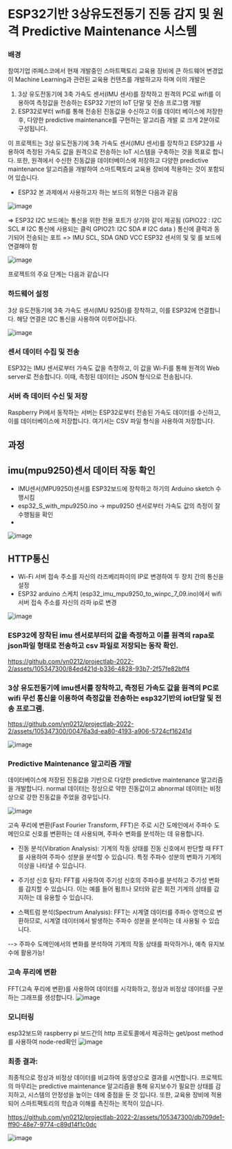 
# ESP32기반 3상유도전동기 진동 감지 및 원격 Predictive Maintenance 시스템


### 배경
참여기업 ㈜페스코에서 현재 개발중인 스마트팩토리 교육용 장비에 큰 하드웨어 변경없이 Machine Learning과 관련된 교육용 컨텐츠를 개발하고자 하며 이의 개발은 

1) 3상 유도전동기에 3축 가속도 센서(IMU 센서)를 장착하고 원격의 PC로 wifi를 이용하여 측정값을 전송하는 ESP32 기반의 IoT 단말 및 전송 프로그램 개발
2) ESP32로부터 wifi를 통해 전송된 진동값을 수신하고 이를 데이터 베이스에 저장한 후, 다양한 predictive maintenance를 구현하는 알고리즘 개발
로 크게 2분야로 구성됩니다. 


이 프로젝트는 3상 유도전동기에 3축 가속도 센서(IMU 센서)를 장착하고 ESP32를 사용하여 측정된 가속도 값을 원격으로 전송하는 IoT 시스템을 구축하는 것을 목표로 합니다. 또한, 원격에서 수신한 진동값을 데이터베이스에 저장하고 다양한 predictive maintenance 알고리즘을 개발하여 스마트팩토리 교육용 장비에 적용하는 것이 포함되어 있습니다.

- ESP32 본 과제에서 사용하고자 하는 보드의 외형은 다음과 같음

![image](https://github.com/yn0212/projectlab-2022-2/assets/105347300/0cbef8a3-8c6c-414d-9ded-4357ca49d1fb)

=> ESP32 I2C 보드에는 통신을 위한 전용 포트가 상기와 같이 제공됨
 (GPIO22 : I2C SCL # I2C 통신에 사용되는 클럭
 GPIO21: I2C SDA # I2C data ) 통신에 클럭과 동기되어 전송되는 포트
=> IMU SCL, SDA GND VCC ESP32 센서의 및 및 를 보드에 연결해야 함

![image](https://github.com/yn0212/projectlab-2022-2/assets/105347300/fa762047-3bd4-4d76-a6b5-f15b5de0594f)


프로젝트의 주요 단계는 다음과 같습니다

### 하드웨어 설정

3상 유도전동기에 3축 가속도 센서(IMU 9250)를 장착하고, 이를 ESP32에 연결합니다. 해당 연결은 I2C 통신을 사용하여 이루어집니다.

![image](https://github.com/yn0212/projectlab-2022-2/assets/105347300/73221789-c255-438d-8741-fe67dd4426f7)


### 센서 데이터 수집 및 전송 


ESP32는 IMU 센서로부터 가속도 값을 측정하고, 이 값을 Wi-Fi를 통해 원격의 Web server로 전송합니다. 이때, 측정된 데이터는 JSON 형식으로 전송됩니다.



### 서버 측 데이터 수신 및 저장

Raspberry Pi에서 동작하는 서버는 ESP32로부터 전송된 가속도 데이터를 수신하고, 이를 데이터베이스에 저장합니다. 여기서는 CSV 파일 형식을 사용하여 저장합니다.

## 과정

## imu(mpu9250)센서 데이터 작동 확인
- IMU센서(MPU9250)센서를 ESP32보드에 장착하고 하기의 Arduino sketch 수행시킴 
- esp32_S_with_mpu9250.ino -> mpu9250 센서로부터 가속도 값의 측정이 잘 수행됨을 확인
- 
![image](https://github.com/yn0212/projectlab-2022-2/assets/105347300/5801c183-1125-4c47-97d2-5cc634428509)

## HTTP통신

- Wi-Fi 서버 접속 주소를 자신의 라즈베리파이의 IP로 변경하여 두 장치 간의 통신을 설정
- ESP32 arduino 스케치 (esp32_imu_mpu9250_to_winpc_7_09.ino)에서 wifi 서버 접속 주소를 자신의 라파 ip로 변경

![image](https://github.com/yn0212/projectlab-2022-2/assets/105347300/abd5acfb-162d-4dc2-8e40-4563f2b62ff4)


### ESP32에 장착된 imu 센서로부터의 값을 측정하고 이를 원격의 rapa로 json파일 형태로 전송하고 csv 파일로 저장되는 동작 확인.


https://github.com/yn0212/projectlab-2022-2/assets/105347300/84ed421d-b336-4828-93b7-2f57fe82bff4




###  3상 유도전동기에 imu센서를 장착하고, 측정된 가속도 값을 원격의 PC로 wifi 무선 통신을 이용하여 측정값을 전송하는 esp32기반의 iot단말 및 전송 프로그램. 

https://github.com/yn0212/projectlab-2022-2/assets/105347300/00476a3d-ea80-4193-a906-5724cf16241d

![image](https://github.com/yn0212/projectlab-2022-2/assets/105347300/589ebeb0-ab43-4345-a7e0-65c3fdced75d)



### Predictive Maintenance 알고리즘 개발

데이터베이스에 저장된 진동값을 기반으로 다양한 predictive maintenance 알고리즘을 개발합니다. 
normal 데이터는 정상으로 약한 진동값이고 abnormal 데이터는 비정상으로 강한 진동값을 주었을 경우입니다.

![image](https://github.com/yn0212/projectlab-2022-2/assets/105347300/2a5d3fec-eac9-40b7-b928-6d0a896e7eba)

고속 푸리에 변환(Fast Fourier Transform, FFT)은 주로 시간 도메인에서 주파수 도메인으로 신호를 변환하는 데 사용되며, 주파수 변화를 분석하는 데 유용합니다.

- 진동 분석(Vibration Analysis): 기계의 작동 상태를 진동 신호에서 판단할 때 FFT를 사용하여 주파수 성분을 분석할 수 있습니다. 특정 주파수 성분의 변화가 기계의 이상을 나타낼 수 있습니다.

- 주기성 신호 탐지: FFT를 사용하여 주기성 신호의 주파수를 분석하고 주기성 변화를 감지할 수 있습니다. 이는 예를 들어 펌프나 모터와 같은 회전 기계의 상태를 감지하는 데 유용할 수 있습니다.

- 스펙트럼 분석(Spectrum Analysis): FFT는 시계열 데이터를 주파수 영역으로 변환하므로, 시계열 데이터에서 발생하는 주파수 성분을 분석하는 데 사용될 수 있습니다.

--> 주파수 도메인에서의 변화를 분석하여 기계의 작동 상태를 파악하거나, 예측 유지보수에 활용가능!


### 고속 푸리에 변환

FFT(고속 푸리에 변환)를 사용하여 데이터를 시각화하고, 정상과 비정상 데이터를 구분하는 그래프를 생성합니다.
![image](https://github.com/yn0212/projectlab-2022-2/assets/105347300/02df8156-a0bf-4f60-b8de-cb7c88a09e51)

### 모니터링
esp32보드와 raspberry pi 보드간의 http 프로토콜에서 제공하는 get/post method를 사용하여 node-red확인
![image](https://github.com/yn0212/projectlab-2022-2/assets/105347300/748baf56-f16a-46df-beb7-2992b9dabd31)


### 최종 결과:

최종적으로 정상과 비정상 데이터를 비교하여 동영상으로 결과를 시연합니다.
프로젝트의 마무리는 predictive maintenance 알고리즘을 통해 유지보수가 필요한 상태를 감지하고, 시스템의 안정성을 높이는 데에 중점을 둔 것 입니다. 또한, 교육용 장비에 적용되어 스마트팩토리의 학습과 이해를 촉진하는 목적이 있습니다.

https://github.com/yn0212/projectlab-2022-2/assets/105347300/db709de1-ff90-48e7-9774-c89d14f1c0dc

![image](https://github.com/yn0212/projectlab-2022-2/assets/105347300/a372bb6c-7548-40b4-83c8-39286c746051)



